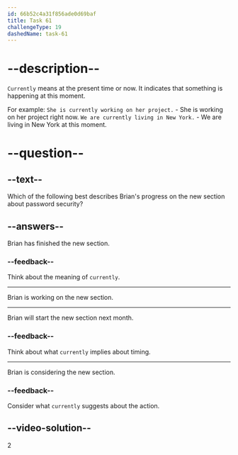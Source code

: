 ```yaml
---
id: 66b52c4a31f856ade0d69baf
title: Task 61
challengeType: 19
dashedName: task-61
---
```


# --description--

`Currently` means at the present time or now. It indicates that something is happening at this moment.

For example:
`She is currently working on her project.` - She is working on her project right now.
`We are currently living in New York.` - We are living in New York at this moment.

# --question--

## --text--

Which of the following best describes Brian's progress on the new section about password security?

## --answers--

Brian has finished the new section.

### --feedback--

Think about the meaning of `currently`.

---

Brian is working on the new section.

---

Brian will start the new section next month.

### --feedback--

Think about what `currently` implies about timing.

---

Brian is considering the new section.

### --feedback--

Consider what `currently` suggests about the action.

## --video-solution--

2
